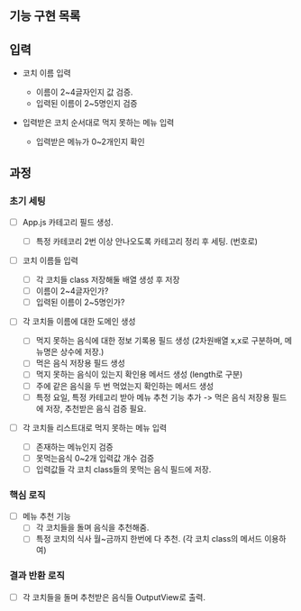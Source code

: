 ## 기능 구현 목록

## 입력

- 코치 이름 입력

  - 이름이 2~4글자인지 값 검증.
  - 입력된 이름이 2~5명인지 검증

- 입력받은 코치 순서대로 먹지 못하는 메뉴 입력
  - 입력받은 메뉴가 0~2개인지 확인

## 과정

### 초기 세팅

- [ ] App.js 카테고리 필드 생성.

  - [ ] 특정 카테코리 2번 이상 안나오도록 카테고리 정리 후 세팅. (번호로)

- [ ] 코치 이름들 입력

  - [ ] 각 코치들 class 저장해둘 배열 생성 후 저장
  - [ ] 이름이 2~4글자인가?
  - [ ] 입력된 이름이 2~5명인가?

- [ ] 각 코치들 이름에 대한 도메인 생성

  - [ ] 먹지 못하는 음식에 대한 정보 기록용 필드 생성 (2차원배열 x,x로 구분하며, 메뉴명은 상수에 저장.)
  - [ ] 먹은 음식 저장용 필드 생성
  - [ ] 먹지 못하는 음식이 있는지 확인용 메서드 생성 (length로 구분)
  - [ ] 주에 같은 음식을 두 번 먹었는지 확인하는 메서드 생성
  - [ ] 특정 요일, 특정 카테고리 받아 메뉴 추천 기능 추가 -> 먹은 음식 저장용 필드에 저장, 추천받은 음식 검증 필요.

- [ ] 각 코치들 리스트대로 먹지 못하는 메뉴 입력
  - [ ] 존재하는 메뉴인지 검증
  - [ ] 못먹는음식 0~2개 입력값 개수 검증
  - [ ] 입력값들 각 코치 class들의 못먹는 음식 필드에 저장.

### 핵심 로직

- [ ] 메뉴 추천 기능
  - [ ] 각 코치들을 돌며 음식을 추천해줌.
  - [ ] 특정 코치의 식사 월~금까지 한번에 다 추천. (각 코치 class의 메서드 이용하여)

### 결과 반환 로직

- [ ] 각 코치들을 돌며 추천받은 음식들 OutputView로 출력.
